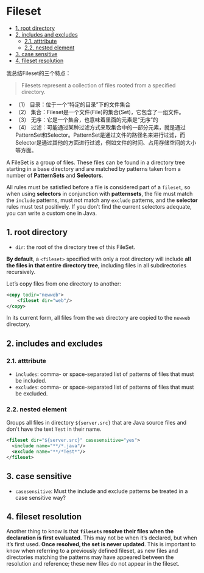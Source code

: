 # Fileset

<!-- TOC -->

- [1. root directory](#1-root-directory)
- [2. includes and excludes](#2-includes-and-excludes)
  - [2.1. atttribute](#21-atttribute)
  - [2.2. nested element](#22-nested-element)
- [3. case sensitive](#3-case-sensitive)
- [4. fileset resolution](#4-fileset-resolution)

<!-- /TOC -->

我总结Fileset的三个特点：

> Filesets represent a collection of files rooted from a specified directory.

- （1） 目录：位于一个“特定的目录”下的文件集合
- （2） 集合：Fileset是一个文件(File)的集合(Set)，它包含了一组文件。
- （3） 无序：它是一个集合，也意味着里面的元素是“无序”的
- （4） 过滤：可能通过某种过滤方式来取集合中的一部分元素，就是通过PatternSet和Selector。PatternSet是通过文件的路径名来进行过滤，而Selector是通过其他的方面进行过滤，例如文件的时间、占用存储空间的大小等方面。

A FileSet is a group of files. These files can be found in a directory tree starting in a base directory and are matched by patterns taken from a number of **PatternSets** and **Selectors**.

All rules must be satisfied before a file is considered part of a `fileset`, so when using **selectors** in conjunction with **patternsets**, the file must match the `include` patterns, must not match any `exclude` patterns, and the **selector** rules must test positively. If you don’t find the current selectors adequate, you can write a custom one in Java.

## 1. root directory

- `dir`: the root of the directory tree of this FileSet.

**By default**, a `<fileset>` specified with only a root directory will include **all the files in that entire directory tree**, including files in all subdirectories recursively.

Let’s copy files from one directory to another:

```xml
<copy todir="newweb">
    <fileset dir="web"/>
</copy>
```

In its current form, all files from the `web` directory are copied to the `newweb` directory.

## 2. includes and excludes

### 2.1. atttribute

- `includes`: comma- or space-separated list of patterns of files that must be included.
- `excludes`: comma- or space-separated list of patterns of files that must be excluded.

### 2.2. nested element

Groups all files in directory `${server.src}` that are Java source files and don't have the text `Test` in their name.

```xml
<fileset dir="${server.src}" casesensitive="yes">
  <include name="**/*.java"/>
  <exclude name="**/*Test*"/>
</fileset>
```

## 3. case sensitive

- `casesensitive`: Must the include and exclude patterns be treated in a case sensitive way?

## 4. fileset resolution

Another thing to know is that **`filesets` resolve their files when the declaration is first evaluated**. This may not be when it’s declared, but when it’s first used. **Once resolved, the set is never updated**. This is important to know when referring to a previously defined fileset, as new files and directories matching the patterns may have appeared between the resolution and reference; these new files do not appear in the fileset.
